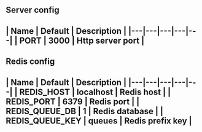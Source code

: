 ## Server config
| Name  | Default  | Description  |
|---|---|---|---|---|
| PORT  | 3000  | Http server port  |
---

## Redis config
| Name  | Default  | Description  |
|---|---|---|---|---|
| REDIS_HOST  | localhost | Redis host  |
| REDIS_PORT  | 6379 | Redis port  |
| REDIS_QUEUE_DB  | 1 | Redis database  |
| REDIS_QUEUE_KEY  | queues | Redis prefix key  |
---
